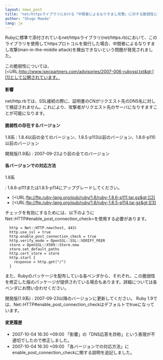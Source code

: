 ```yaml
---
layout: news_post
title: "net/httpsライブラリにおける「中間者によるなりすまし攻撃」に対する脆弱性について"
author: "Shugo Maeda"
lang: ja
---
```


Rubyに標準で添付されているnet/httpsライブラリ(net/https.rb)において、このライブラリを使用してhttpsプロトコルを発行した場合、中間者によるなりすまし攻撃(man-in-the-middle
attack)を検出できないという問題が発見されました。

この脆弱性については、[&lt;URL:http://www.isecpartners.com/advisories/2007-006-rubyssl.txt&gt;][1]として公開されています。

#### 影響

net/http.rbでは、SSL接続の際に、証明書のCNがリクエスト先のDNS名に対して検証されません。これにより、攻撃者がリクエスト先のサーバになりすますことが可能になります。

#### 脆弱性の存在するバージョン

1.8系
: 1\.8.4以前の全てのバージョン、1.8.5-p113以前のバージョン、1.8.6-p110以前のバージョン

開発版(1.9系)
: 2007-09-23より前の全てのバージョン

#### 各バージョンでの対応方法

1.8系

: 1\.8.6-p111または1.8.5-p114にアップグレードしてください。

  * [&lt;URL:ftp://ftp.ruby-lang.org/pub/ruby/1.8/ruby-1.8.6-p111.tar.gz&gt;][2]
  * [&lt;URL:ftp://ftp.ruby-lang.org/pub/ruby/1.8/ruby-1.8.5-p114.tar.gz&gt;][3]

  チェックを有効にするためには、以下のようにNet::HTTP#enable\_post\_connection\_check=を使用する必要があります。

      http = Net::HTTP.new(host, 443)
      http.use_ssl = true
      http.enable_post_connection_check = true
      http.verify_mode = OpenSSL::SSL::VERIFY_PEER
      store = OpenSSL::X509::Store.new
      store.set_default_paths
      http.cert_store = store
      http.start {
        response = http.get("/")
      }

  また、Rubyのパッケージを配布している各ベンダから、それぞれ、この脆弱性を修正した版のパッケージが提供されている場合もあります。詳細については各ベンダにお問い合わせください。

開発版(1.9系)
: 2007-09-23以降のバージョンに更新してください。 Ruby
  1.9では、Net::HTTP#enable\_post\_connection\_checkはデフォルトでtrueになっています。

#### 変更履歴

* 2007-10-04 16:30 +09:00 「影響」の「DNS応答を詐称」という表現が不適切でしたので修正しました。
* 2007-10-04 16:30 +09:00
  「各バージョンでの対応方法」にenable\_post\_connection\_checkに関する説明を追記しました。



[1]: http://www.isecpartners.com/advisories/2007-006-rubyssl.txt
[2]: ftp://ftp.ruby-lang.org/pub/ruby/1.8/ruby-1.8.6-p111.tar.gz
[3]: ftp://ftp.ruby-lang.org/pub/ruby/1.8/ruby-1.8.5-p114.tar.gz
